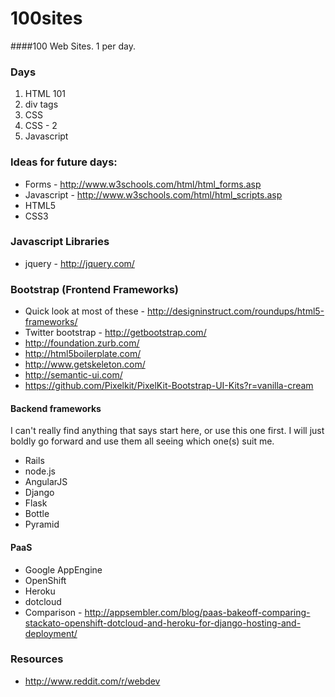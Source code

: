 100sites
========
####100 Web Sites. 1 per day.

### Days
1. HTML 101
2. div tags
3. CSS
4. CSS - 2
5. Javascript

### Ideas for future days:
* Forms - http://www.w3schools.com/html/html_forms.asp
* Javascript - http://www.w3schools.com/html/html_scripts.asp
* HTML5
* CSS3

### Javascript Libraries
* jquery - http://jquery.com/

### Bootstrap (Frontend Frameworks)
* Quick look at most of these - http://designinstruct.com/roundups/html5-frameworks/
* Twitter bootstrap - http://getbootstrap.com/
* http://foundation.zurb.com/
* http://html5boilerplate.com/
* http://www.getskeleton.com/
* http://semantic-ui.com/
* https://github.com/Pixelkit/PixelKit-Bootstrap-UI-Kits?r=vanilla-cream

#### Backend frameworks
I can't really find anything that says start here, or use this one first. I will just boldly go forward and use them all seeing which one(s) suit me.
* Rails
* node.js
* AngularJS
* Django
* Flask 
* Bottle
* Pyramid

#### PaaS
* Google AppEngine
* OpenShift
* Heroku
* dotcloud
* Comparison - http://appsembler.com/blog/paas-bakeoff-comparing-stackato-openshift-dotcloud-and-heroku-for-django-hosting-and-deployment/

### Resources
* http://www.reddit.com/r/webdev

